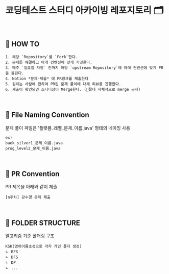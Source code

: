 # 코딩테스트 스터디 아카이빙 레포지토리 🗂️

<br>

## 🤔 HOW TO
```
1. 해당 `Repository`를 `Fork`한다.
2. 문제를 해결하고 아래 컨벤션에 맞게 커밋한다.
3. 매주 `일요일 자정` 전까지 해당 `upstream Repository`에 아래 컨벤션에 맞게 PR을 올린다.
4. Notion *문제-제출* 에 PR링크를 제출한다
5. 원하는 사람에 한하여 PR된 문제 풀이에 대해 리뷰를 진행한다.
6. 제출이 확인되면 스터디장이 Merge한다. (🚨절대 자체적으로 merge 금지)
```
<br>

## 📝 File Naming Convention
문제 풀이 파일은 '플랫폼_레벨_문제_이름.java' 형태의 네이밍 사용
```
ex)
baek_silver1_문제_이름.java
prog_level2_문제_이름.java
```
<br>

## 📝 PR Convention

PR 제목을 아래와 같이 제출
```
[n주차] 강수경 문제 제출
```
<br>

## 📁 FOLDER STRUCTURE
알고리즘 기준 폴더링 구조
```
KSK(영어이름초성으로 각자 개인 폴더 생성)
ㄴ BFS
ㄴ DFS
ㄴ DP
ㄴ ...
```
